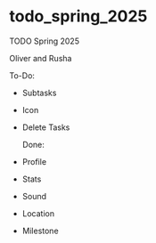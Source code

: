 # todo_spring_2025

TODO Spring 2025

Oliver and Rusha

To-Do:
- Subtasks
- Icon
- Delete Tasks

  Done:
- Profile
- Stats
- Sound
- Location
- Milestone
